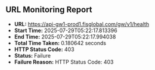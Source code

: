 ## URL Monitoring Report

- **URL:** https://api-gw1-prod1.fisglobal.com/gw/v1/health
- **Start Time:** 2025-07-29T05:22:17.813396
- **End Time:** 2025-07-29T05:22:17.994038
- **Total Time Taken:** 0.180642 seconds
- **HTTP Status Code:** 403
- **Status:** Failure
- **Failure Reason:** HTTP Status Code: 403

